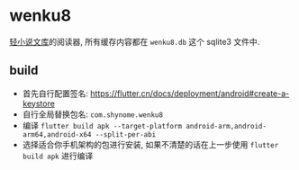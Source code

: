 # wenku8

[轻小说文库](http://www.wenku8.net/index.php)的阅读器, 所有缓存内容都在 `wenku8.db` 这个 sqlite3 文件中.

## build

- 首先自行配置签名: https://flutter.cn/docs/deployment/android#create-a-keystore
- 自行全局替换包名: `com.shynome.wenku8`
- 编译 `flutter build apk --target-platform android-arm,android-arm64,android-x64 --split-per-abi`
- 选择适合你手机架构的包进行安装, 如果不清楚的话在上一步使用 `flutter build apk` 进行编译
